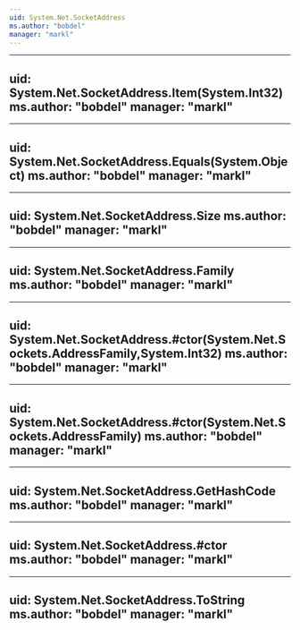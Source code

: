 ```yaml
---
uid: System.Net.SocketAddress
ms.author: "bobdel"
manager: "markl"
---
```


---
uid: System.Net.SocketAddress.Item(System.Int32)
ms.author: "bobdel"
manager: "markl"
---

---
uid: System.Net.SocketAddress.Equals(System.Object)
ms.author: "bobdel"
manager: "markl"
---

---
uid: System.Net.SocketAddress.Size
ms.author: "bobdel"
manager: "markl"
---

---
uid: System.Net.SocketAddress.Family
ms.author: "bobdel"
manager: "markl"
---

---
uid: System.Net.SocketAddress.#ctor(System.Net.Sockets.AddressFamily,System.Int32)
ms.author: "bobdel"
manager: "markl"
---

---
uid: System.Net.SocketAddress.#ctor(System.Net.Sockets.AddressFamily)
ms.author: "bobdel"
manager: "markl"
---

---
uid: System.Net.SocketAddress.GetHashCode
ms.author: "bobdel"
manager: "markl"
---

---
uid: System.Net.SocketAddress.#ctor
ms.author: "bobdel"
manager: "markl"
---

---
uid: System.Net.SocketAddress.ToString
ms.author: "bobdel"
manager: "markl"
---

